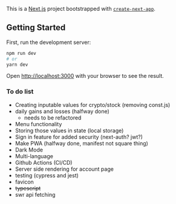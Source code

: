 This is a [Next.js](https://nextjs.org/) project bootstrapped with [`create-next-app`](https://github.com/vercel/next.js/tree/canary/packages/create-next-app).

## Getting Started

First, run the development server:

```bash
npm run dev
# or
yarn dev
```

Open [http://localhost:3000](http://localhost:3000) with your browser to see the result.
### To do list

- Creating inputable values for crypto/stock (removing const.js)
- daily gains and losses (halfway done)
  - needs to be refactored
- Menu functionality
- Storing those values in state (local storage)
- Sign in feature for added security (next-auth? jwt?)
- Make PWA (halfway done, manifest not square thing)
- Dark Mode
- Multi-language
- Github Actions (CI/CD)
- Server side rendering for account page
- testing (cypress and jest)
- favicon
- ~~typescript~~
- swr api fetching